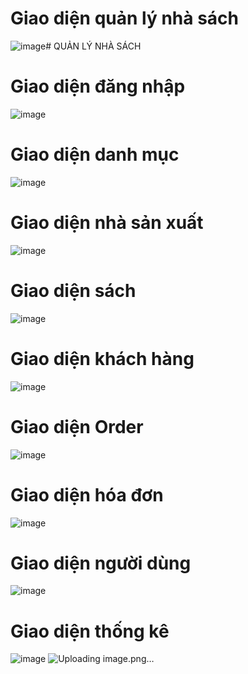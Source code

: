 # Giao diện quản lý nhà sách
![image](https://github.com/user-attachments/assets/ef3bb1c8-04f5-46be-8a81-a32dfd75f665)# QUẢN LÝ NHÀ SÁCH

# Giao diện đăng nhập
![image](https://github.com/user-attachments/assets/3d94731f-19ff-46aa-bfbe-91bf9978fc73)
# Giao diện danh mục
![image](https://github.com/user-attachments/assets/6fe055f4-6f88-4954-998b-b75702496e7a)
# Giao diện nhà sản xuất
![image](https://github.com/user-attachments/assets/8da84527-44fb-4b9f-939f-ef9c6a4a0357)
# Giao diện sách
![image](https://github.com/user-attachments/assets/775917c8-dd5f-4834-8487-6023397f9fdd)
# Giao diện khách hàng
![image](https://github.com/user-attachments/assets/22bc0557-aa14-44d0-a2a2-d2f3f351e481)
# Giao diện Order
![image](https://github.com/user-attachments/assets/f30c97f7-f352-4456-bd38-1fa8423cd7ff)
# Giao diện hóa đơn
![image](https://github.com/user-attachments/assets/bf651f6e-1aac-4044-a556-72cef841e0dd)
# Giao diện người dùng
![image](https://github.com/user-attachments/assets/93331e8e-71e5-480b-abcc-217faceca515)
# Giao diện thống kê
![image](https://github.com/user-attachments/assets/49ad1fe4-2de0-4fce-9b39-39cbf4a454ff)
![Uploading image.png…]()
